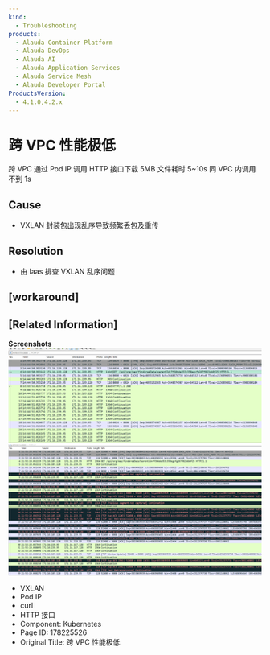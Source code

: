 ```yaml
---
kind:
  - Troubleshooting
products:
  - Alauda Container Platform
  - Alauda DevOps
  - Alauda AI
  - Alauda Application Services
  - Alauda Service Mesh
  - Alauda Developer Portal
ProductsVersion:
  - 4.1.0,4.2.x
---
```

<!-- A type of document that involves encountering a fault, diagnosing it, performing root cause analysis, and providing solutions. -->

# 跨 VPC 性能极低

跨 VPC 通过 Pod IP 调用 HTTP 接口下载 5MB 文件耗时 5~10s 同 VPC 内调用不到 1s

## Cause
- VXLAN 封装包出现乱序导致频繁丢包及重传

## Resolution
- 由 Iaas 排查 VXLAN 乱序问题

## [workaround]

## [Related Information]
**Screenshots**
![](assets/kua-vpc-xing-neng-ji-di/image-2023-12-18_14-10-59.png)
![](assets/kua-vpc-xing-neng-ji-di/image-2023-12-18_14-11-13.png)
- VXLAN
- Pod IP
- curl
- HTTP 接口
- Component: Kubernetes
- Page ID: 178225526
- Original Title: 跨 VPC 性能极低
